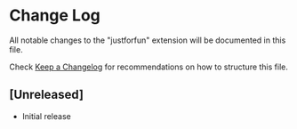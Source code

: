 # Change Log

All notable changes to the "justforfun" extension will be documented in this file.

Check [Keep a Changelog](http://keepachangelog.com/) for recommendations on how to structure this file.

## [Unreleased]

- Initial release
